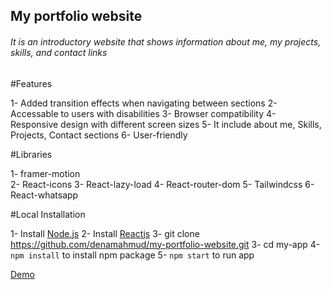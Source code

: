 ## My portfolio website

###### It is an introductory website that shows information about me, my projects, skills, and contact links

#Features

1- Added transition effects when navigating between sections
2- Accessable to users with disabilities
3- Browser compatibility
4- Responsive design with different screen sizes
5- It include about me, Skills, Projects, Contact sections
6- User-friendly



#Libraries

1- framer-motion <br>
2- React-icons
3- React-lazy-load
4- React-router-dom
5- Tailwindcss
6- React-whatsapp

#Local Installation

1- Install [Node.js](https://nodejs.org/en)
2- Install [Reactjs](https://legacy.reactjs.org/docs/getting-started.html)
3- git clone https://github.com/denamahmud/my-portfolio-website.git
3- cd my-app
4- `npm install` to install npm package
5- `npm start` to run app



<!--- Demo -->
[Demo](https://denamahmud.github.io/my-portfolio-website/)


